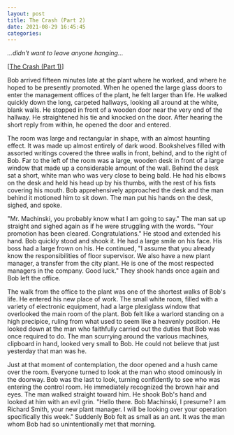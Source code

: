 ```yaml
---
layout: post
title: The Crash (Part 2)
date: 2021-08-29 16:45:45
categories:
---
```


_...didn't want to leave anyone hanging..._

[[The Crash (Part 1)](https://adagia.org/content/2546)]

Bob arrived fifteen minutes late at the plant where he worked, and where he hoped to be presently promoted. When he opened the large glass doors to enter the management offices of the plant, he felt larger than life. He walked quickly down the long, carpeted hallways, looking all around at the white, blank walls. He stopped in front of a wooden door near the very end of the hallway. He straightened his tie and knocked on the door. After hearing the short reply from within, he opened the door and entered.&nbsp;

The room was large and rectangular in shape, with an almost haunting effect. It was made up almost entirely of dark wood. Bookshelves filled with assorted writings covered the three walls in front, behind, and to the right of Bob. Far to the left of the room was a large, wooden desk in front of a large window that made up a considerable amount of the wall. Behind the desk sat a short, white man who was very close to being bald. He had his elbows on the desk and held his head up by his thumbs, with the rest of his fists covering his mouth. Bob apprehensively approached the desk and the man behind it motioned him to sit down. The man put his hands on the desk, sighed, and spoke.

"Mr. Machinski, you probably know what I am going to say." The man sat up straight and sighed again as if he were struggling with the words. "Your promotion has been cleared. Congratulations." He stood and extended his hand. Bob quickly stood and shook it. He had a large smile on his face. His boss had a large frown on his. He continued, "I assume that you already know the responsibilities of floor supervisor. We also have a new plant manager, a transfer from the city plant. He is one of the most respected managers in the company. Good luck." They shook hands once again and Bob left the office.

The walk from the office to the plant was one of the shortest walks of Bob's life. He entered his new place of work. The small white room, filled with a variety of electronic equipment, had a large plexiglass window that overlooked the main room of the plant. Bob felt like a warlord standing on a high precipice, ruling from what used to seem like a heavenly position. He looked down at the man who faithfully carried out the duties that Bob was once required to do. The man scurrying around the various machines, clipboard in hand, looked very small to Bob. He could not believe that just yesterday that man was he.

Just at that moment of contemplation, the door opened and a hush came over the room. Everyone turned to look at the man who stood ominously in the doorway. Bob was the last to look, turning confidently to see who was entering the control room. He immediately recognized the brown hair and eyes. The man walked straight toward him. He shook Bob's hand and looked at him with an evil grin. "Hello there. Bob Machinski, I presume? I am Richard Smith, your new plant manager. I will be looking over your operation specifically this week." Suddenly Bob felt as small as an ant. It was the man whom Bob had so unintentionally met that morning.
